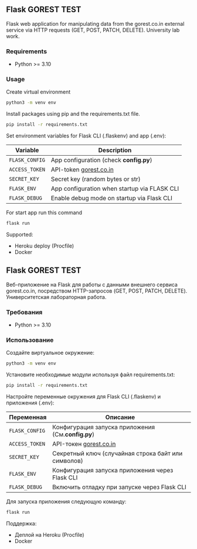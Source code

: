 ## Flask GOREST TEST

Flask web application for manipulating data from the gorest.co.in external service via HTTP requests (GET, POST, PATCH, DELETE). University lab work.

### Requirements

- Python >= 3.10

### Usage

Create virtual environment

```bash
python3 -m venv env
```

Install packages using pip and the requirements.txt file.

```bash
pip install -r requirements.txt
```

Set environment variables for Flask CLI (.flaskenv) and app (.env):

| Variable       | Description                                  |
| -------------- | -------------------------------------------- |
| `FLASK_CONFIG` | App configuration (check **config.py**)      |
| `ACCESS_TOKEN` | API-token [gorest.co.in][1]                  |
| `SECRET_KEY`   | Secret key (random bytes or str)             |
| `FLASK_ENV`    | App configuration when startup via FLASK CLI |
| `FLASK_DEBUG`  | Enable debug mode on startup via Flask CLI   |

For start app run this command

```bash
flask run
```

Supported:

- Heroku deploy (Procfile)
- Docker

## Flask GOREST TEST

Веб-приложение на Flask для работы с данными внешнего сервиса gorest.co.in, посредством HTTP-запросов (GET, POST, PATCH, DELETE). Университетская лабораторная работа.

### Требования

- Python >= 3.10

### Использование

Создайте виртуальное окружение:

```bash
python3 -m venv env
```

Установите необходимые модули используя файл requirements.txt:

```bash
pip install -r requirements.txt
```

Настройте переменные окружения для Flask CLI (.flaskenv) и приложения (.env):

| Переменная     | Описание                                            |
| -------------- | --------------------------------------------------- |
| `FLASK_CONFIG` | Конфигурация запуска приложения (См.**config.py**)  |
| `ACCESS_TOKEN` | API-токен [gorest.co.in][1]                         |
| `SECRET_KEY`   | Секретный ключ (случайная строка байт или символов) |
| `FLASK_ENV`    | Конфигурация запуска приложения через Flask CLI     |
| `FLASK_DEBUG`  | Включить отладку при запуске через Flask CLI        |

Для запуска приложения следующую команду:

```bash
flask run
```

Поддержка:

- Деплой на Heroku (Procfile)
- Docker

[1]: https://gorest.co.in/my-account/access-tokens

